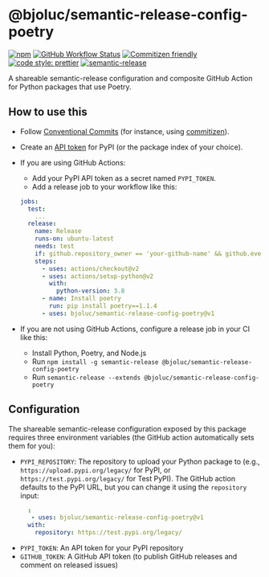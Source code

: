 # @bjoluc/semantic-release-config-poetry

[![npm](https://img.shields.io/npm/v/@bjoluc/semantic-release-config-poetry/latest)](https://www.npmjs.com/package/@bjoluc/semantic-release-config-npm)
[![GitHub Workflow Status](https://img.shields.io/github/workflow/status/bjoluc/semantic-release-config-poetry/build)](https://github.com/bjoluc/semantic-release-config-npm/actions)
[![Commitizen friendly](https://img.shields.io/badge/commitizen-friendly-brightgreen.svg)](http://commitizen.github.io/cz-cli/)
[![code style: prettier](https://img.shields.io/badge/code_style-prettier-ff69b4.svg)](https://github.com/prettier/prettier)
[![semantic-release](https://img.shields.io/badge/%20%20%F0%9F%93%A6%F0%9F%9A%80-semantic--release-e10079.svg)](https://github.com/semantic-release/semantic-release)

A shareable semantic-release configuration and composite GitHub Action for Python packages that use Poetry.

## How to use this

* Follow [Conventional Commits](https://www.conventionalcommits.org) (for instance, using [commitizen](https://pypi.org/project/commitizen/)).

* Create an [API token](https://pypi.org/help/#apitoken) for PyPI (or the package index of your choice).

* If you are using GitHub Actions:
  * Add your PyPI API token as a secret named `PYPI_TOKEN`.
  * Add a release job to your workflow like this:

  ```yml
  jobs:
    test:
      ...
    release:
      name: Release
      runs-on: ubuntu-latest
      needs: test
      if: github.repository_owner == 'your-github-name' && github.event_name == 'push' && github.ref == 'refs/heads/main'
      steps:
        - uses: actions/checkout@v2
        - uses: actions/setup-python@v2
          with:
            python-version: 3.8
        - name: Install poetry
          run: pip install poetry==1.1.4
        - uses: bjoluc/semantic-release-config-poetry@v1
	```

* If you are not using GitHub Actions, configure a release job in your CI like this:
  * Install Python, Poetry, and Node.js
  * Run `npm install -g semantic-release @bjoluc/semantic-release-config-poetry`
  * Run `semantic-release --extends @bjoluc/semantic-release-config-poetry`

## Configuration

The shareable semantic-release configuration exposed by this package requires three environment variables (the GitHub action automatically sets them for you):

* `PYPI_REPOSITORY`: The repository to upload your Python package to (e.g., `https://upload.pypi.org/legacy/` for PyPI, or `https://test.pypi.org/legacy/` for Test PyPI). The GitHub action defaults to the PyPI URL, but you can change it using the `repository` input:
  ```yml
	:
	 - uses: bjoluc/semantic-release-config-poetry@v1
    with:
      repository: https://test.pypi.org/legacy/
	```
* `PYPI_TOKEN`: An API token for your PyPI repository
* `GITHUB_TOKEN`: A GitHub API token (to publish GitHub releases and comment on released issues)
